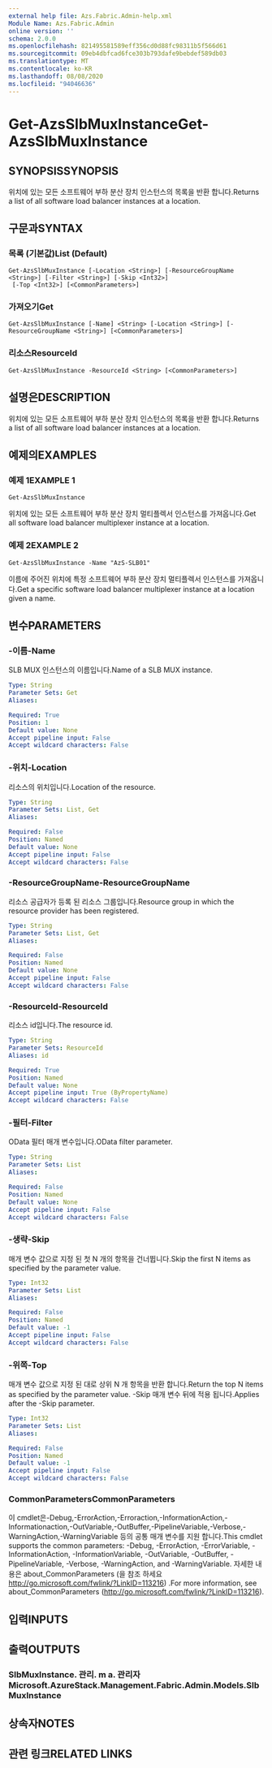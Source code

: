 ```yaml
---
external help file: Azs.Fabric.Admin-help.xml
Module Name: Azs.Fabric.Admin
online version: ''
schema: 2.0.0
ms.openlocfilehash: 821495581589eff356cd0d88fc98311b5f566d61
ms.sourcegitcommit: 09eb4dbfcad6fce303b793dafe9bebdef589db03
ms.translationtype: MT
ms.contentlocale: ko-KR
ms.lasthandoff: 08/08/2020
ms.locfileid: "94046636"
---
```

# <span data-ttu-id="044c2-101">Get-AzsSlbMuxInstance</span><span class="sxs-lookup"><span data-stu-id="044c2-101">Get-AzsSlbMuxInstance</span></span>

## <span data-ttu-id="044c2-102">SYNOPSIS</span><span class="sxs-lookup"><span data-stu-id="044c2-102">SYNOPSIS</span></span>
<span data-ttu-id="044c2-103">위치에 있는 모든 소프트웨어 부하 분산 장치 인스턴스의 목록을 반환 합니다.</span><span class="sxs-lookup"><span data-stu-id="044c2-103">Returns a list of all software load balancer instances at a location.</span></span>

## <span data-ttu-id="044c2-104">구문과</span><span class="sxs-lookup"><span data-stu-id="044c2-104">SYNTAX</span></span>

### <span data-ttu-id="044c2-105">목록 (기본값)</span><span class="sxs-lookup"><span data-stu-id="044c2-105">List (Default)</span></span>
```
Get-AzsSlbMuxInstance [-Location <String>] [-ResourceGroupName <String>] [-Filter <String>] [-Skip <Int32>]
 [-Top <Int32>] [<CommonParameters>]
```

### <span data-ttu-id="044c2-106">가져오기</span><span class="sxs-lookup"><span data-stu-id="044c2-106">Get</span></span>
```
Get-AzsSlbMuxInstance [-Name] <String> [-Location <String>] [-ResourceGroupName <String>] [<CommonParameters>]
```

### <span data-ttu-id="044c2-107">리소스</span><span class="sxs-lookup"><span data-stu-id="044c2-107">ResourceId</span></span>
```
Get-AzsSlbMuxInstance -ResourceId <String> [<CommonParameters>]
```

## <span data-ttu-id="044c2-108">설명은</span><span class="sxs-lookup"><span data-stu-id="044c2-108">DESCRIPTION</span></span>
<span data-ttu-id="044c2-109">위치에 있는 모든 소프트웨어 부하 분산 장치 인스턴스의 목록을 반환 합니다.</span><span class="sxs-lookup"><span data-stu-id="044c2-109">Returns a list of all software load balancer instances at a location.</span></span>

## <span data-ttu-id="044c2-110">예제의</span><span class="sxs-lookup"><span data-stu-id="044c2-110">EXAMPLES</span></span>

### <span data-ttu-id="044c2-111">예제 1</span><span class="sxs-lookup"><span data-stu-id="044c2-111">EXAMPLE 1</span></span>
```
Get-AzsSlbMuxInstance
```

<span data-ttu-id="044c2-112">위치에 있는 모든 소프트웨어 부하 분산 장치 멀티플렉서 인스턴스를 가져옵니다.</span><span class="sxs-lookup"><span data-stu-id="044c2-112">Get all software load balancer multiplexer instance at a location.</span></span>

### <span data-ttu-id="044c2-113">예제 2</span><span class="sxs-lookup"><span data-stu-id="044c2-113">EXAMPLE 2</span></span>
```
Get-AzsSlbMuxInstance -Name "AzS-SLB01"
```

<span data-ttu-id="044c2-114">이름에 주어진 위치에 특정 소프트웨어 부하 분산 장치 멀티플렉서 인스턴스를 가져옵니다.</span><span class="sxs-lookup"><span data-stu-id="044c2-114">Get a specific software load balancer multiplexer instance at a location given a name.</span></span>

## <span data-ttu-id="044c2-115">변수</span><span class="sxs-lookup"><span data-stu-id="044c2-115">PARAMETERS</span></span>

### <span data-ttu-id="044c2-116">-이름</span><span class="sxs-lookup"><span data-stu-id="044c2-116">-Name</span></span>
<span data-ttu-id="044c2-117">SLB MUX 인스턴스의 이름입니다.</span><span class="sxs-lookup"><span data-stu-id="044c2-117">Name of a SLB MUX instance.</span></span>

```yaml
Type: String
Parameter Sets: Get
Aliases:

Required: True
Position: 1
Default value: None
Accept pipeline input: False
Accept wildcard characters: False
```

### <span data-ttu-id="044c2-118">-위치</span><span class="sxs-lookup"><span data-stu-id="044c2-118">-Location</span></span>
<span data-ttu-id="044c2-119">리소스의 위치입니다.</span><span class="sxs-lookup"><span data-stu-id="044c2-119">Location of the resource.</span></span>

```yaml
Type: String
Parameter Sets: List, Get
Aliases:

Required: False
Position: Named
Default value: None
Accept pipeline input: False
Accept wildcard characters: False
```

### <span data-ttu-id="044c2-120">-ResourceGroupName</span><span class="sxs-lookup"><span data-stu-id="044c2-120">-ResourceGroupName</span></span>
<span data-ttu-id="044c2-121">리소스 공급자가 등록 된 리소스 그룹입니다.</span><span class="sxs-lookup"><span data-stu-id="044c2-121">Resource group in which the resource provider has been registered.</span></span>

```yaml
Type: String
Parameter Sets: List, Get
Aliases:

Required: False
Position: Named
Default value: None
Accept pipeline input: False
Accept wildcard characters: False
```

### <span data-ttu-id="044c2-122">-ResourceId</span><span class="sxs-lookup"><span data-stu-id="044c2-122">-ResourceId</span></span>
<span data-ttu-id="044c2-123">리소스 id입니다.</span><span class="sxs-lookup"><span data-stu-id="044c2-123">The resource id.</span></span>

```yaml
Type: String
Parameter Sets: ResourceId
Aliases: id

Required: True
Position: Named
Default value: None
Accept pipeline input: True (ByPropertyName)
Accept wildcard characters: False
```

### <span data-ttu-id="044c2-124">-필터</span><span class="sxs-lookup"><span data-stu-id="044c2-124">-Filter</span></span>
<span data-ttu-id="044c2-125">OData 필터 매개 변수입니다.</span><span class="sxs-lookup"><span data-stu-id="044c2-125">OData filter parameter.</span></span>

```yaml
Type: String
Parameter Sets: List
Aliases:

Required: False
Position: Named
Default value: None
Accept pipeline input: False
Accept wildcard characters: False
```

### <span data-ttu-id="044c2-126">-생략</span><span class="sxs-lookup"><span data-stu-id="044c2-126">-Skip</span></span>
<span data-ttu-id="044c2-127">매개 변수 값으로 지정 된 첫 N 개의 항목을 건너뜁니다.</span><span class="sxs-lookup"><span data-stu-id="044c2-127">Skip the first N items as specified by the parameter value.</span></span>

```yaml
Type: Int32
Parameter Sets: List
Aliases:

Required: False
Position: Named
Default value: -1
Accept pipeline input: False
Accept wildcard characters: False
```

### <span data-ttu-id="044c2-128">-위쪽</span><span class="sxs-lookup"><span data-stu-id="044c2-128">-Top</span></span>
<span data-ttu-id="044c2-129">매개 변수 값으로 지정 된 대로 상위 N 개 항목을 반환 합니다.</span><span class="sxs-lookup"><span data-stu-id="044c2-129">Return the top N items as specified by the parameter value.</span></span>
<span data-ttu-id="044c2-130">-Skip 매개 변수 뒤에 적용 됩니다.</span><span class="sxs-lookup"><span data-stu-id="044c2-130">Applies after the -Skip parameter.</span></span>

```yaml
Type: Int32
Parameter Sets: List
Aliases:

Required: False
Position: Named
Default value: -1
Accept pipeline input: False
Accept wildcard characters: False
```

### <span data-ttu-id="044c2-131">CommonParameters</span><span class="sxs-lookup"><span data-stu-id="044c2-131">CommonParameters</span></span>
<span data-ttu-id="044c2-132">이 cmdlet은-Debug,-ErrorAction,-Erroraction,-InformationAction,-Informationaction,-OutVariable,-OutBuffer,-PipelineVariable,-Verbose,-WarningAction,-WarningVariable 등의 공통 매개 변수를 지원 합니다.</span><span class="sxs-lookup"><span data-stu-id="044c2-132">This cmdlet supports the common parameters: -Debug, -ErrorAction, -ErrorVariable, -InformationAction, -InformationVariable, -OutVariable, -OutBuffer, -PipelineVariable, -Verbose, -WarningAction, and -WarningVariable.</span></span> <span data-ttu-id="044c2-133">자세한 내용은 about_CommonParameters (을 참조 하세요 http://go.microsoft.com/fwlink/?LinkID=113216) .</span><span class="sxs-lookup"><span data-stu-id="044c2-133">For more information, see about_CommonParameters (http://go.microsoft.com/fwlink/?LinkID=113216).</span></span>

## <span data-ttu-id="044c2-134">입력</span><span class="sxs-lookup"><span data-stu-id="044c2-134">INPUTS</span></span>

## <span data-ttu-id="044c2-135">출력</span><span class="sxs-lookup"><span data-stu-id="044c2-135">OUTPUTS</span></span>

### <span data-ttu-id="044c2-136">SlbMuxInstance. 관리. m a. 관리자</span><span class="sxs-lookup"><span data-stu-id="044c2-136">Microsoft.AzureStack.Management.Fabric.Admin.Models.SlbMuxInstance</span></span>

## <span data-ttu-id="044c2-137">상속자</span><span class="sxs-lookup"><span data-stu-id="044c2-137">NOTES</span></span>

## <span data-ttu-id="044c2-138">관련 링크</span><span class="sxs-lookup"><span data-stu-id="044c2-138">RELATED LINKS</span></span>
